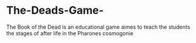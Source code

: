 # The-Deads-Game-
The Book of the Dead is an educational game aimes to teach the students the stages of after life in the Pharones cosmogonie
